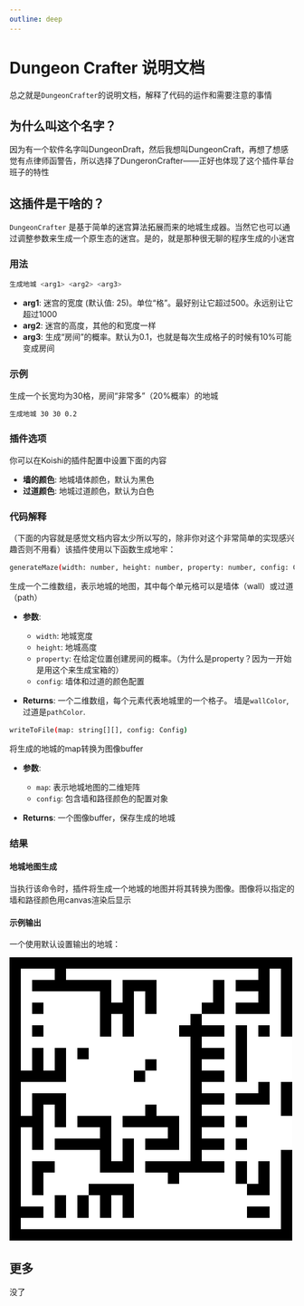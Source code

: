 ```yaml
---
outline: deep
---
```


# Dungeon Crafter 说明文档

总之就是`DungeonCrafter`的说明文档，解释了代码的运作和需要注意的事情

## 为什么叫这个名字？

因为有一个软件名字叫DungeonDraft，然后我想叫DungeonCraft，再想了想感觉有点律师函警告，所以选择了DungeronCrafter——正好也体现了这个插件草台班子的特性

## 这插件是干啥的？

`DungeonCrafter` 是基于简单的迷宫算法拓展而来的地城生成器。当然它也可以通过调整参数来生成一个原生态的迷宫。是的，就是那种很无聊的程序生成的小迷宫

### 用法

```sh
生成地城 <arg1> <arg2> <arg3>
```

- **arg1**: 迷宫的宽度 (默认值: 25)。单位“格”。最好别让它超过500。永远别让它超过1000
- **arg2**: 迷宫的高度，其他的和宽度一样
- **arg3**: 生成“房间”的概率。默认为0.1，也就是每次生成格子的时候有10%可能变成房间

### 示例

生成一个长宽均为30格，房间“非常多”（20%概率）的地城

```sh
生成地城 30 30 0.2
```

### 插件选项

你可以在Koishi的插件配置中设置下面的内容

- **墙的颜色**: 地城墙体颜色，默认为黑色
- **过道颜色**: 地城过道颜色，默认为白色

### 代码解释

（下面的内容就是感觉文档内容太少所以写的，除非你对这个非常简单的实现感兴趣否则不用看）该插件使用以下函数生成地牢：

```sh
generateMaze(width: number, height: number, property: number, config: Config): string[][]
```

生成一个二维数组，表示地城的地图，其中每个单元格可以是墙体（wall）或过道（path）

- **参数**:
  - `width`: 地城宽度
  - `height`: 地城高度
  - `property`: 在给定位置创建房间的概率。（为什么是property？因为一开始是用这个来生成宝箱的）
  - `config`: 墙体和过道的颜色配置

- **Returns**: 一个二维数组，每个元素代表地城里的一个格子。 墙是`wallColor`, 过道是`pathColor`.

```sh
writeToFile(map: string[][], config: Config)
```

将生成的地城的map转换为图像buffer

- **参数**:
  - `map`: 表示地城地图的二维矩阵
  - `config`: 包含墙和路径颜色的配置对象

- **Returns**: 一个图像buffer，保存生成的地城

### 结果

#### 地城地图生成

当执行该命令时，插件将生成一个地城的地图并将其转换为图像。图像将以指定的墙和路径颜色用canvas渲染后显示

#### 示例输出

一个使用默认设置输出的地城：

![Example Dungeon](https://github.com/shakugannosaints/koishi-scripts/blob/main/DungeonCrafter/src/example.png?raw=true)

## 更多

没了
